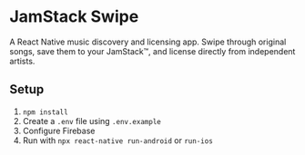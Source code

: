 # JamStack Swipe

A React Native music discovery and licensing app. Swipe through original songs, save them to your JamStack™, and license directly from independent artists.

## Setup

1. `npm install`
2. Create a `.env` file using `.env.example`
3. Configure Firebase
4. Run with `npx react-native run-android` or `run-ios`
